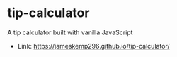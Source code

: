 # tip-calculator
A tip calculator built with vanilla JavaScript

* Link: https://jameskemp296.github.io/tip-calculator/
